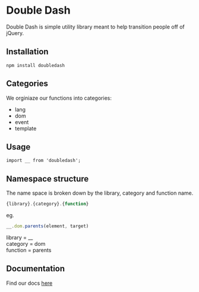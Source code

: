 # Double Dash

Double Dash is simple utility library meant to help transition people off of jQuery.

## Installation

`npm install doubledash`

## Categories

We orginiaze our functions into categories:

*   lang
*   dom
*   event
*   template

## Usage

`import __ from 'doubledash';`

## Namespace structure

The name space is broken down by the library, category and function name.

```js
{library}.{category}.{function}
```

eg.

```js
__.dom.parents(element, target)
```

library  = \__\
category = dom\
function = parents

## Documentation

Find our docs [here](docs/)
